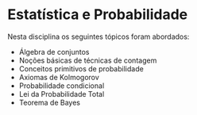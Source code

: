 # Estatística e Probabilidade
Nesta disciplina os seguintes tópicos foram abordados:
- Álgebra de conjuntos
- Noções básicas de técnicas de contagem
- Conceitos primitivos de probabilidade
- Axiomas de Kolmogorov
- Probabilidade condicional
- Lei da Probabilidade Total
- Teorema de Bayes
